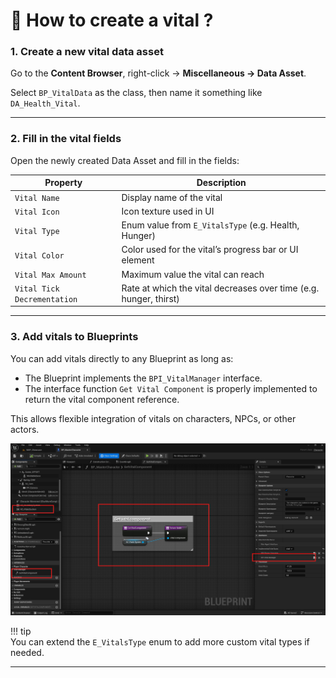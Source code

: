 # 🚀 How to create a vital ?

### 1. Create a new vital data asset

Go to the **Content Browser**, right-click → **Miscellaneous → Data Asset**.

Select `BP_VitalData` as the class, then name it something like `DA_Health_Vital`.

---

### 2. Fill in the vital fields

Open the newly created Data Asset and fill in the fields:

| Property               | Description                                             |
|------------------------|---------------------------------------------------------|
| `Vital Name`           | Display name of the vital                                |
| `Vital Icon`           | Icon texture used in UI                                  |
| `Vital Type`           | Enum value from `E_VitalsType` (e.g. Health, Hunger)    |
| `Vital Color`          | Color used for the vital’s progress bar or UI element   |
| `Vital Max Amount`     | Maximum value the vital can reach                        |
| `Vital Tick Decrementation` | Rate at which the vital decreases over time (e.g. hunger, thirst) |

---

### 3. Add vitals to Blueprints

You can add vitals directly to any Blueprint as long as:

- The Blueprint implements the `BPI_VitalManager` interface.
- The interface function `Get Vital Component` is properly implemented to return the vital component reference.

This allows flexible integration of vitals on characters, NPCs, or other actors.

![Vital BP](../assets/vital/Vital_01.jpeg)

!!! tip  
    You can extend the `E_VitalsType` enum to add more custom vital types if needed.

---
